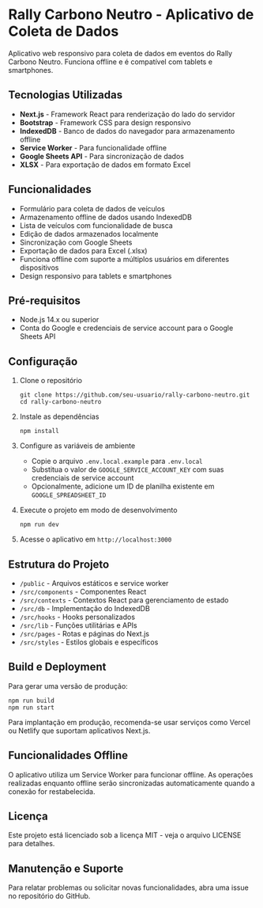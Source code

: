 # Rally Carbono Neutro - Aplicativo de Coleta de Dados

Aplicativo web responsivo para coleta de dados em eventos do Rally Carbono Neutro. Funciona offline e é compatível com tablets e smartphones.

## Tecnologias Utilizadas

- **Next.js** - Framework React para renderização do lado do servidor
- **Bootstrap** - Framework CSS para design responsivo
- **IndexedDB** - Banco de dados do navegador para armazenamento offline
- **Service Worker** - Para funcionalidade offline
- **Google Sheets API** - Para sincronização de dados
- **XLSX** - Para exportação de dados em formato Excel

## Funcionalidades

- Formulário para coleta de dados de veículos
- Armazenamento offline de dados usando IndexedDB
- Lista de veículos com funcionalidade de busca
- Edição de dados armazenados localmente
- Sincronização com Google Sheets
- Exportação de dados para Excel (.xlsx)
- Funciona offline com suporte a múltiplos usuários em diferentes dispositivos
- Design responsivo para tablets e smartphones

## Pré-requisitos

- Node.js 14.x ou superior
- Conta do Google e credenciais de service account para o Google Sheets API

## Configuração

1. Clone o repositório
   ```
   git clone https://github.com/seu-usuario/rally-carbono-neutro.git
   cd rally-carbono-neutro
   ```

2. Instale as dependências
   ```
   npm install
   ```

3. Configure as variáveis de ambiente
   - Copie o arquivo `.env.local.example` para `.env.local`
   - Substitua o valor de `GOOGLE_SERVICE_ACCOUNT_KEY` com suas credenciais de service account
   - Opcionalmente, adicione um ID de planilha existente em `GOOGLE_SPREADSHEET_ID`

4. Execute o projeto em modo de desenvolvimento
   ```
   npm run dev
   ```

5. Acesse o aplicativo em `http://localhost:3000`

## Estrutura do Projeto

- `/public` - Arquivos estáticos e service worker
- `/src/components` - Componentes React
- `/src/contexts` - Contextos React para gerenciamento de estado
- `/src/db` - Implementação do IndexedDB
- `/src/hooks` - Hooks personalizados
- `/src/lib` - Funções utilitárias e APIs
- `/src/pages` - Rotas e páginas do Next.js
- `/src/styles` - Estilos globais e específicos

## Build e Deployment

Para gerar uma versão de produção:

```
npm run build
npm run start
```

Para implantação em produção, recomenda-se usar serviços como Vercel ou Netlify que suportam aplicativos Next.js.

## Funcionalidades Offline

O aplicativo utiliza um Service Worker para funcionar offline. As operações realizadas enquanto offline serão sincronizadas automaticamente quando a conexão for restabelecida.

## Licença

Este projeto está licenciado sob a licença MIT - veja o arquivo LICENSE para detalhes.

## Manutenção e Suporte

Para relatar problemas ou solicitar novas funcionalidades, abra uma issue no repositório do GitHub.